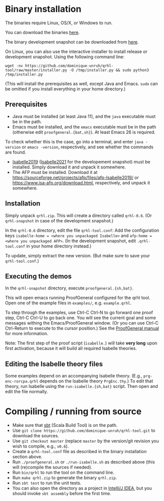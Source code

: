 
# Binary installation

The binaries require Linux, OS/X, or Windows to run.

You can download the binaries [here](https://github.com/dominique-unruh/qrhl-tool/releases).

The binary development snapshot can be downloaded from [here](https://nightly.link/dominique-unruh/qrhl-tool/workflows/test/master/qrhl.zip).

On Linux, you can also use the interactive installer to install release or development snapshot. Using the following command line:
```shell
wget -nv https://github.com/dominique-unruh/qrhl-tool/raw/master/installer.py -O /tmp/installer.py && sudo python3 /tmp/installer.py
```
(This will install the prerequisites as well, except Java and Emacs.
`sudo` can be omitted if you install everything in your home directory.)

## Prerequisites

* Java must be installed (at least Java 11), and the `java` executable must be in the path.
* Emacs must be installed, and the `emacs` executable must be in the path (otherwise edit `proofgeneral.{bat,sh}`).
  At least Emacs 26 is required.

To check whether this is the case, go into a terminal,
and enter `java -version` or `emacs -version`, respectively, and see whether the commands are found.

* [Isabelle2019](https://isabelle.in.tum.de/website-Isabelle2019/) ([Isabelle2021](https://isabelle.in.tum.de/website-Isabelle2021/) for the developement snapshot) must be installed.
  Simply download it and unpack it somewhere.
* The AFP must be installed. Download it at
  https://sourceforge.net/projects/afp/files/afp-Isabelle2019/ or https://www.isa-afp.org/download.html, respectively, and unpack it 
  somewhere.

## Installation

Simply unpack `qrhl.zip`. This will create a directory called `qrhl-0.6`.
(Or `qrhl-snapshot` in case of the development snapshot.)

In the `qrhl-0.6` directory, edit the file `qrhl-tool.conf`: 
Add the configuration keys `isabelle-home = <where you unpackaged Isabelle>`
and `afp-home = <where you unpackaged AFP>`.
(In the development snapshot, edit `.qrhl-tool.conf` in your home directory instead.)

To update, simply extract the new version.
(But make sure to save your `qrhl-tool.conf`.)

## Executing the demos

In the `qrhl-snapshot` directory, execute `proofgeneral.{sh,bat}`.

This will open emacs running ProofGeneral configured for the qrhl
tool.  Open one of the example files in `examples/`,
e.g. `example.qrhl`.

To step through the examples, use Ctrl-C Ctrl-N to go forward one proof step, Ctrl-C Ctrl-U to go back one.
You will see the current goal and some messages withing the Emacs/ProofGeneral window.
(Or you can use Ctrl-C Ctrl-Return to execute to the cursor position.)
See the [ProofGeneral manual](https://proofgeneral.github.io/doc/userman/) for more information.

Note: The first step of the proof script (`isabelle.`) will take **very long** upon first activation,
because it will build all required Isabelle theories. 

## Editing the Isabelle theory files

Some examples depend on an accompanying Isabelle theory. (E.g., 
 `prg-enc-rorcpa.qrhl` depends on the Isabelle theory `PrgEnc.thy`.)
To edit that theory, run Isabelle using the `run-isabelle.{sh,bat}` script.
Then open and edit the file normally.

# Compiling / running from source

* Make sure that [sbt](https://www.scala-sbt.org/) (Scala Build Tool) is on the path.
* Use `git clone https://github.com/dominique-unruh/qrhl-tool.git` to download the sources.
* Use `git checkout master` (replace `master` by the version/git revision you wish to compile, e.g., `v0.6`). 
* Create a `qrhl-tool.conf` file as described in the binary installation section above.
* Run `./proofgeneral.sh` or `./run-isabelle.sh` as described above (this will (re)compile the sources if needed).
* Run `bin/qrhl` to run the tool on the command line.
* Run `make qrhl.zip` to generate the binary `qrhl.zip`.
* Run `sbt test` to run the unit tests.
* You can also open the directory as a project in [Intelli/J IDEA](https://www.jetbrains.com/idea/), but you should invoke `sbt assembly` before the first time.

